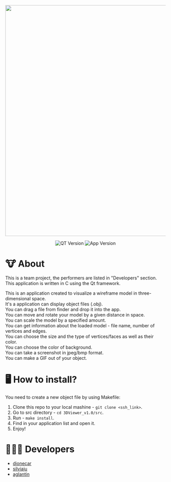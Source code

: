 <p align="center">
      <img src="https://i.ibb.co/SvQ3705/2-1.png" width="726">
</p>
<p align="center">
   <img src="https://img.shields.io/badge/QT%20Version-6.2.3-brightgreen" alt="QT Version">
   <img src="https://img.shields.io/badge/App%20Version-1.0-blue" alt="App Version">
</p>

# 🐮 **About**
This is a team project, the performers are listed in "Developers" section. \
This application is written in C using the Qt framework.

This is an application created to visualize a wireframe model in three-dimensional space.\
It's a application can display object files (.obj). \
You can drag a file from finder and drop it into the app. \
You can move and rotate your model by a given distance in space. \
You can scale the model by a specified amount. \
You can get information about the loaded model - file name, number of vertices and edges. \
You can choose the size and the type of vertices/faces as well as their color.\
You can choose the color of background. \
You can take a screenshot in jpeg/bmp format. \
You can make a GIF out of your object.

# 🖥 **How to install?**

You need to create a new object file by using Makefile:
1. Clone this repo to your local mashine - `git clone <ssh_link>`. 
2. Go to src directory - `cd 3DViewer_v1.0/src`.
3. Run - `make install`.
4. Find in your application list and open it.
5. Enjoy!

# 🧑🏼‍💻 **Developers**

- [dionecar](https://github.com/ElectricEnchanter)
- [silviaju](https://github.com/DuckyBread)
- [aglantin](https://github.com/juliaborisovva)
